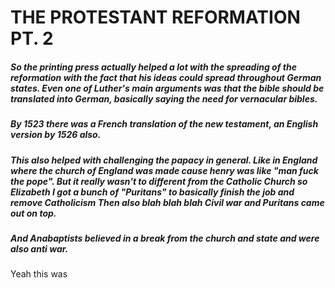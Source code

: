 #                    THE PROTESTANT REFORMATION PT. 2  

##### So the printing press actually helped a lot with the spreading of the reformation with the fact that his ideas could spread throughout German states. Even one of Luther's main arguments was that the bible should be translated into German, basically saying the need for vernacular bibles. 

##### By 1523 there was a French translation of the new testament, an English version by 1526 also.

##### This also helped with challenging the papacy in general. Like in England where the church of England was made cause henry was like "man fuck the pope". But it really wasn't to different from the Catholic Church so Elizabeth I got a bunch of "Puritans" to basically finish the job and remove Catholicism Then also blah blah blah Civil war and Puritans came out on top.

  ##### And Anabaptists believed in a break from the church and state and were also anti war.

Yeah this was 